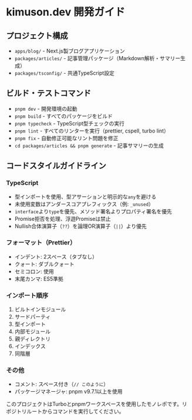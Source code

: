 # kimuson.dev 開発ガイド

## プロジェクト構成

- `apps/blog/` - Next.js製ブログアプリケーション
- `packages/articles/` - 記事管理パッケージ（Markdown解析・サマリー生成）
- `packages/tsconfig/` - 共通TypeScript設定

## ビルド・テストコマンド

- `pnpm dev` - 開発環境の起動
- `pnpm build` - すべてのパッケージをビルド
- `pnpm typecheck` - TypeScript型チェックの実行
- `pnpm lint` - すべてのリンターを実行（prettier, cspell, turbo lint）
- `pnpm fix` - 自動修正可能なリント問題を修正
- `cd packages/articles && pnpm generate` - 記事サマリーの生成

## コードスタイルガイドライン

### TypeScript

- 型インポートを使用、型アサーションと明示的な`any`を避ける
- 未使用変数はアンダースコアプレフィックス（例: `_unused`）
- `interface`より`type`を優先、メソッド署名よりプロパティ署名を優先
- Promise拒否を処理、浮遊Promiseは禁止
- Nullish合体演算子（`??`）を論理OR演算子（`||`）より優先

### フォーマット（Prettier）

- インデント: 2スペース（タブなし）
- クォート: ダブルクォート
- セミコロン: 使用
- 末尾カンマ: ES5準拠

### インポート順序

1. ビルトインモジュール
2. サードパーティ
3. 型インポート
4. 内部モジュール
5. 親ディレクトリ
6. インデックス
7. 同階層

### その他

- コメント: スペース付き（`// このように`）
- パッケージマネージャ: pnpm v9.7.1以上を使用

このプロジェクトはTurboとpnpmワークスペースを使用したモノレポです。リポジトリルートからコマンドを実行してください。
